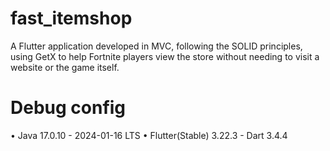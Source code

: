 # fast_itemshop
A Flutter application developed in MVC, following the SOLID principles, using GetX to help Fortnite players view the store without needing to visit a website or the game itself.

# Debug config
• Java 17.0.10 - 2024-01-16 LTS    • Flutter(Stable) 3.22.3 - Dart 3.4.4



